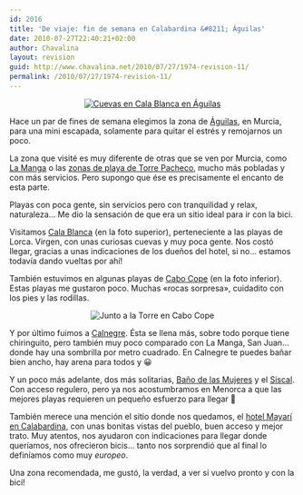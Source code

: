 ```yaml
---
id: 2016
title: 'De viaje: fin de semana en Calabardina &#8211; Águilas'
date: 2010-07-27T22:40:21+02:00
author: Chavalina
layout: revision
guid: http://www.chavalina.net/2010/07/27/1974-revision-11/
permalink: /2010/07/27/1974-revision-11/
---
```

<p style="text-align: center;">
  <a href="/imagenes/2010/07/cala-blanca.jpg"><img class="aligncenter size-large wp-image-2004" title="Cala Blanca en Águilas" src="/imagenes/2010/07/cala-blanca-500x374.jpg" alt="Cuevas en Cala Blanca en Águilas" srcset="http://www.chavalina.net/imagenes/2010/07/cala-blanca-500x374.jpg 500w, http://www.chavalina.net/imagenes/2010/07/cala-blanca-300x224.jpg 300w, http://www.chavalina.net/imagenes/2010/07/cala-blanca.jpg 1016w" sizes="(max-width: 500px) 100vw, 500px" /></a>
</p>

<p style="text-align: left;">
  Hace un par de fines de semana elegimos la zona de <a href="http://maps.google.es/maps?f=q&source=s_q&hl=en&geocode=&q=Calabardina,+%C3%81guilas&sll=40.396764,-3.713379&sspn=8.246774,19.555664&ie=UTF8&hq=&hnear=Calabardina,+30889+%C3%81guilas,+Murcia&t=h&z=14" target="_blank">Águilas</a>, en Murcia, para una mini escapada, solamente para quitar el estrés y remojarnos un poco.
</p>

<p style="text-align: left;">
  La zona que visité es muy diferente de otras que se ven por Murcia, como <a href="http://maps.google.es/maps?f=q&source=s_q&hl=en&geocode=&q=Calabardina,+%C3%81guilas&sll=40.396764,-3.713379&sspn=8.246774,19.555664&ie=UTF8&hq=&hnear=Calabardina,+30889+%C3%81guilas,+Murcia&t=h&ll=37.646316,-0.716515&spn=0.134018,0.305557&z=12" target="_blank">La Manga</a> o las <a href="http://maps.google.es/maps?f=q&source=s_q&hl=en&geocode=&q=Calabardina,+%C3%81guilas&sll=40.396764,-3.713379&sspn=8.246774,19.555664&ie=UTF8&hq=&hnear=Calabardina,+30889+%C3%81guilas,+Murcia&ll=37.750629,-0.842514&spn=0.133829,0.305557&t=h&z=12" target="_blank">zonas de playa de Torre Pacheco</a>, mucho más pobladas y con más servicios. Pero supongo que ése es precisamente el encanto de esta parte.
</p>

<p style="text-align: left;">
  Playas con poca gente, sin servicios pero con tranquilidad y relax, naturaleza… Me dio la sensación de que era un sitio ideal para ir con la bici.
</p>

<p style="text-align: left;">
  Visitamos <a href="http://maps.google.es/maps?f=q&source=s_q&hl=en&geocode=&q=Cala+Blanca,+Lorca&sll=40.396764,-3.713379&sspn=8.246774,19.555664&ie=UTF8&hq=&hnear=Cala+Blanca,+30800+Lorca,+Murcia&ll=37.483424,-1.462619&spn=0.004197,0.009549&t=h&z=17" target="_self">Cala Blanca</a> (en la foto superior), perteneciente a las playas de Lorca. Virgen, con unas curiosas cuevas y muy poca gente. Nos costó llegar, gracias a unas indicaciones de los dueños del hotel, si no… estamos todavía dando vueltas por ahí!
</p>

<p style="text-align: left;">
  También estuvimos en algunas playas de <a href="http://maps.google.es/maps?f=q&source=s_q&hl=en&geocode=&q=Cabo+Cope,+%C3%81guilas&sll=37.483424,-1.462619&sspn=0.004197,0.009549&ie=UTF8&hq=&hnear=Cabo+Cope&ll=37.437005,-1.484549&spn=0.0021,0.004774&t=h&z=18">Cabo Cope</a> (en la foto inferior). Estas playas me gustaron poco. Muchas «rocas sorpresa», cuidadito con los pies y las rodillas.
</p>

<p style="text-align: center;">
  <img class="aligncenter size-large wp-image-2009" title="Cabo Cope" src="/imagenes/2010/07/cabo-cope-500x375.jpg" alt="Junto a la Torre en Cabo Cope" srcset="http://www.chavalina.net/imagenes/2010/07/cabo-cope-500x375.jpg 500w, http://www.chavalina.net/imagenes/2010/07/cabo-cope-300x225.jpg 300w, http://www.chavalina.net/imagenes/2010/07/cabo-cope.jpg 1000w" sizes="(max-width: 500px) 100vw, 500px" />
</p>

<p style="text-align: left;">
  <p style="text-align: left;">
    Y por último fuimos a <a href="http://maps.google.es/maps?f=q&source=s_q&hl=en&geocode=&q=Ba%C3%B1o+de+las+Mujeres,+Lorca&sll=37.507071,-1.405938&sspn=0.268537,0.611115&g=Ba%C3%B1o+de+las+Mujeres,+Lorca&ie=UTF8&hq=&hnear=Ba%C3%B1o+de+las+Mujeres,+30800+Lorca,+Murcia&t=h&layer=c&cbll=37.507002,-1.415949&cbp=11,0,,0,5&photoid=po-1080397&ll=37.507002,-1.415949&spn=0.000949,0.004774&z=18" target="_blank">Calnegre</a>. Ésta se llena más, sobre todo porque tiene chiringuito, pero también muy poco comparado con La Manga, San Juan… donde hay una sombrilla por metro cuadrado. En Calnegre te puedes bañar bien ancho, hay arena para todos y 😀
  </p>
  
  <p style="text-align: left;">
    Y un poco más adelante, dos más solitarias, <a href="http://maps.google.es/maps?f=q&source=s_q&hl=en&geocode=&q=Ba%C3%B1o+de+las+Mujeres,+Lorca&sll=37.507071,-1.405938&sspn=0.268537,0.611115&ie=UTF8&hq=&hnear=Ba%C3%B1o+de+las+Mujeres,+30800+Lorca,+Murcia&t=h&layer=c&cbll=37.505802,-1.418449&cbp=11,0,,0,5&photoid=po-1627371&ll=37.505802,-1.418449&spn=0.000949,0.004774&z=18" target="_blank">Baño de las Mujeres</a> y el <a href="http://maps.google.es/maps?f=q&source=s_q&hl=en&geocode=&q=Ba%C3%B1o+de+las+Mujeres,+Lorca&sll=37.507071,-1.405938&sspn=0.268537,0.611115&g=Ba%C3%B1o+de+las+Mujeres,+Lorca&ie=UTF8&hq=&hnear=Ba%C3%B1o+de+las+Mujeres,+30800+Lorca,+Murcia&t=h&layer=c&cbll=37.503802,-1.425219&cbp=11,0,,0,5&photoid=po-4069834&ll=37.503802,-1.425219&spn=0.000949,0.004774&z=18" target="_blank">Siscal</a>. Con acceso regulero, pero ya nos acostumbramos en Menorca a que las mejores playas requieren un pequeño esfuerzo para llegar 🙂
  </p>
  
  <p style="text-align: left;">
    También merece una mención el sitio donde nos quedamos, el <a href="http://11870.com/pro/hotel-mayari" target="_blank">hotel Mayarí en Calabardina</a>, con unas bonitas vistas del pueblo, buen acceso y mejor trato. Muy atentos, nos ayudaron con indicaciones para llegar donde queríamos, nos ofrecieron bicis… tanto nos sorprendió que al final lo definíamos como muy <em>europeo</em>.
  </p>
  
  <p style="text-align: left;">
    Una zona recomendada, me gustó, la verdad, a ver si vuelvo pronto y con la bici!
  </p>
  
  <p style="text-align: left;">